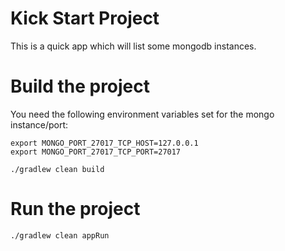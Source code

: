 # Kick Start Project

This is a quick app which will list some mongodb instances.




# Build the project

You need the following environment variables set for the mongo instance/port:
```
export MONGO_PORT_27017_TCP_HOST=127.0.0.1
export MONGO_PORT_27017_TCP_PORT=27017
```

```
./gradlew clean build
```

# Run the project

```
./gradlew clean appRun
```
